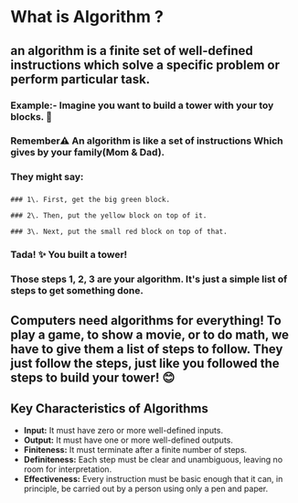 # What is Algorithm ?

## 

## an algorithm is a finite set of well-defined instructions which solve a specific problem or perform particular task.

### 

### Example:- Imagine you want to build a tower with your toy blocks. 🧱

### 

### Remember⚠️ An algorithm is like a set of instructions Which gives by your family(Mom \& Dad).

### They might say:

### 

```
### 1\. First, get the big green block.

### 2\. Then, put the yellow block on top of it.

### 3\. Next, put the small red block on top of that.
```
### 

### Tada! ✨ You built a tower!

### 

### Those steps 1, 2, 3 are your algorithm. It's just a simple list of steps to get something done.

## Computers need algorithms for **everything**! To play a game, to show a movie, or to do math, we have to give them a list of steps to follow. They just follow the steps, just like you followed the steps to build your tower! 😊


## Key Characteristics of Algorithms

* **Input:** It must have zero or more well-defined inputs.
* **Output:** It must have one or more well-defined outputs.
* **Finiteness:** It must terminate after a finite number of steps.
* **Definiteness:** Each step must be clear and unambiguous, leaving no room for interpretation.
* **Effectiveness:** Every instruction must be basic enough that it can, in principle, be carried out by a person using only a pen and paper.

